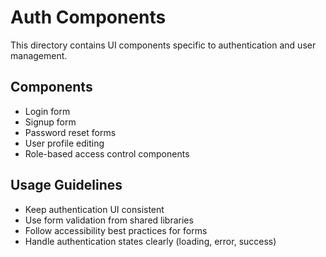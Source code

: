 
# Auth Components

This directory contains UI components specific to authentication and user management.

## Components

- Login form
- Signup form
- Password reset forms
- User profile editing
- Role-based access control components

## Usage Guidelines

- Keep authentication UI consistent
- Use form validation from shared libraries
- Follow accessibility best practices for forms
- Handle authentication states clearly (loading, error, success)
